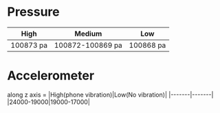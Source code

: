 
# Pressure
|High|Medium|Low|
|-------|-------|-------|
|100873 pa| 100872-100869 pa| 100868 pa

# Accelerometer
along z axis =
|High(phone vibration)|Low(No vibration)|
|-------|-------|
|24000-19000|19000-17000|
